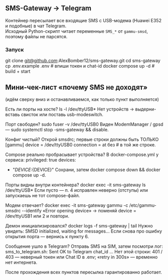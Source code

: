 ## SMS-Gateway → Telegram

Контейнер пересылает все входящие SMS с USB-модема (Huawei E352 и подобные) в чат Telegram.  
Исходный Python-скрипт читает переменные `SMS_*` от `gammu-smsd`, поэтому файлы не парсятся.

### Запуск

git clone git@github.com:AlexBomber12/sms-gateway.git
cd sms-gateway
cp .env.example .env          # впиши токен и chat-id
docker compose up -d          # build + start

## Мини-чек-лист «почему SMS не доходят»
(идём сверху вниз и останавливаемся, как только пункт выполняется)

Есть ли порты на хосте?
ls -l /dev/ttyUSB*
Нет устройств → выдерни-вставь свисток или поставь usb-modeswitch.

Порт свободен?
sudo fuser -v /dev/ttyUSB0
Виден ModemManager / gpsd — sudo systemctl stop -sms-gateway && disable.

Конфиг чистый?
Открой smsdrc; первые строки должны быть ТОЛЬКО
[gammu]
device = /dev/ttyUSB0
connection = at
без # в той же строке.

Compose реально пробрасывает устройства?
В docker-compose.yml у сервиса:
privileged: true
devices:
  - "${DEVICE}:${DEVICE}"
Сохрани, затем docker compose down && docker compose up -d.

Порты видны внутри контейнера?
docker exec -it sms-gateway ls /dev/ttyUSB*
Если пусто — п. 4 исправлен неверно (отступы) или запускаешь не тот compose-файл.

Модем отвечает?
docker exec -it sms-gateway gammu -c /etc/gammu-smsdrc --identify
«Error opening device» → поменяй device = /dev/ttyUSB1 или 2 и повтори.

Демон инициализировался?
docker logs -f sms-gateway | tail
Нужно увидеть: SMSD initialized, waiting for messages...
Если снова про ошибку открытия порта — вернись к пункту 6.

Сообщение ушло в Telegram?
Отправь SMS на SIM, затем посмотри лог:
sms_to_telegram.sh: Sent OK to Telegram chat_id …
Нет этой строки:
401 / 403 — неверный токен или Chat ID в .env;
«retry in 300s» — временно нет интернета.

После прохождения всех пунктов пересылка гарантированно работает.

